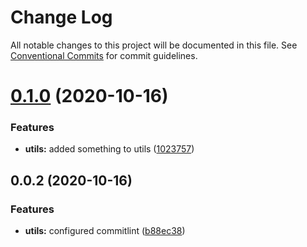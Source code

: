 # Change Log

All notable changes to this project will be documented in this file.
See [Conventional Commits](https://conventionalcommits.org) for commit guidelines.

# [0.1.0](https://github.com/mike-north/js-ts-monorepos/compare/v0.0.2...v0.1.0) (2020-10-16)


### Features

* **utils:** added something to utils ([1023757](https://github.com/mike-north/js-ts-monorepos/commit/1023757c5d0208072aed7a2b94b152f40bf0c1c9))





## 0.0.2 (2020-10-16)


### Features

* **utils:** configured commitlint ([b88ec38](https://github.com/mike-north/js-ts-monorepos/commit/b88ec38d6b9323e2dbb28e5b8d5681c69c03ee2a))
